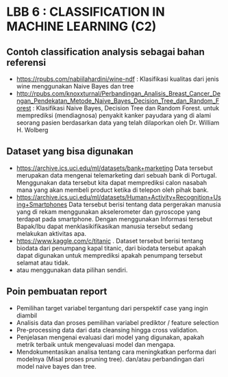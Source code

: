 # LBB 6 : CLASSIFICATION IN MACHINE LEARNING (C2)

## Contoh classification analysis sebagai bahan referensi
- https://rpubs.com/nabiilahardini/wine-ndf : Klasifikasi kualitas dari jenis wine menggunakan Naive Bayes dan tree
- http://rpubs.com/knoxxturnal/Perbandingan_Analisis_Breast_Cancer_Dengan_Pendekatan_Metode_Naive_Bayes_Decision_Tree_dan_Random_Forest : Klasifikasi Naive Bayes, Decision Tree dan Random Forest. untuk memprediksi (mendiagnosa) penyakit kanker payudara yang di alami seorang pasien berdasarkan data yang telah dilaporkan oleh Dr. William H. Wolberg

## Dataset yang bisa digunakan
- https://archive.ics.uci.edu/ml/datasets/bank+marketing Data tersebut merupakan data mengenai telemarketing dari sebuah bank di Portugal. Menggunakan data tersebut kita dapat memprediksi calon nasabah mana yang akan membeli product ketika di telepon oleh pihak bank.
- https://archive.ics.uci.edu/ml/datasets/Human+Activity+Recognition+Using+Smartphones Data tersebut berisi tentang data pergerakan manusia yang di rekam menggunakan akselerometer dan gyroscope yang terdapat pada smartphone. Dengan menggunakan Informasi tersebut Bapak/Ibu dapat menklasikifikasikan manusia tersebut sedang melakukan aktivitas apa.
- https://www.kaggle.com/c/titanic . Dataset tersebut berisi tentang biodata dari penumpang kapal titanic, dari biodata tersebut apakah dapat digunakan untuk memprediksi apakah penumpang tersebut selamat atau tidak.
- atau menggunakan data pilihan sendiri.

## Poin pembuatan report
- Pemilihan target variabel tergantung dari perspektif case yang ingin diambil
- Analisis data dan proses pemilihan variabel prediktor / feature selection
- Pre-processing data dari data cleansing hingga cross validation.
- Penjelasan mengenai evaluasi dari model yang digunakan, apakah metrik terbaik untuk mengevaluasi model dan mengapa.
- Mendokumentasikan analisa tentang cara meningkatkan performa dari modelnya (Misal proses pruning tree). dan/atau perbandingan dari model naive bayes dan tree.
